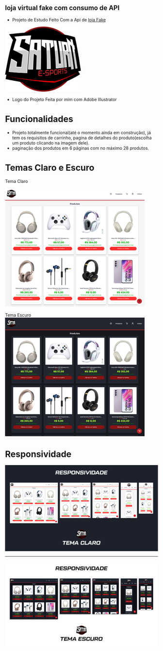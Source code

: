 ## loja virtual fake com consumo de API

- Projeto de Estudo Feito Com a Api de [loja Fake](https://fakestoreapi.in)

<img src="./src/images/saturn%20.png" alt="Descrição da Imagem" style="width: 250px;">

- Logo do Projeto Feita por mim com Adobe Illustrator

# Funcionalidades

- Projeto totalmente funcional(até o momento ainda em construção), já tem os requisitos de carrinho, pagina de detalhes do produto(escolha um produto clicando na imagem dele).
- paginação dos produtos em 6 páginas com no máximo 28 produtos.

# Temas Claro e Escuro

Tema Claro
<div>
<img src="./src/images/screens/white/Macbook-Air-1559x1319.png" alt="Descrição da Imagem" style="width: 460px;" >
</div>
<br>
Tema Escuro
<div>
<img src="./src/images/screens/dark/Macbook-Air-1559x1319.png" alt="Descrição da Imagem" style="width: 460px;">
</div>

# Responsividade

<img src="./src/images/screens/Responsivo/Tema Claro.png" alt="Descrição da Imagem">
<hr>
<img src="./src/images/screens/Responsivo/Tema Escuro.png" alt="Descrição da Imagem">